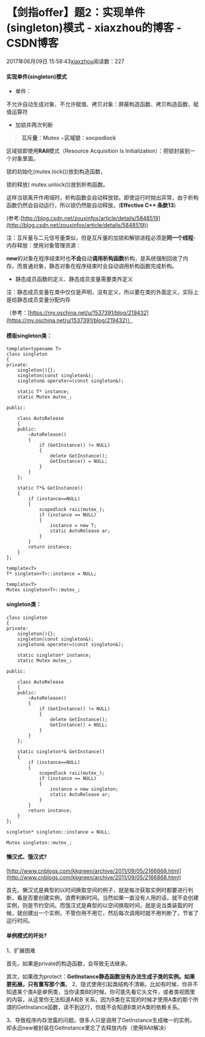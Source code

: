 # 【剑指offer】题2：实现单件(singleton)模式 - xiaxzhou的博客 - CSDN博客





2017年06月09日 15:58:43[xiaxzhou](https://me.csdn.net/xiaxzhou)阅读数：227








#### **实现单件(singleton)模式**
- 单件： 

> 
不允许自动生成对象、不允许赋值、拷贝对象：屏蔽构造函数、拷贝构造函数、赋值运算符


- 加锁并两次判断 

> **互斥量：Mutex** +**区域锁：socpedlock**


  区域锁即使用**RAII**模式（Resource Acquisition Is Initialization）：把锁封装到一个对象里面。 

  锁的初始化(mutex.lock())放到构造函数， 

  锁的释放( mutex.unlock())放到析构函数。 


  这样当锁离开作用域时，析构函数会自动释放锁。即使运行时抛出异常，由于析构函数仍然会自动运行，所以锁仍然能自动释放。(**Effective C++ 条款13**) 


  (参考:[http://blog.csdn.net/zouxinfox/article/details/5848519](http://blog.csdn.net/zouxinfox/article/details/5848519)) 


  注：互斥量与二元信号量类似，但是互斥量的加锁和解锁进程必须是**同一个线程**- 内存释放：使用对象管理资源： 

> 
**new**的对象在程序结束时也**不会**自动**调用析构函数**析构，是系统强制回收了内存。而普通对象，静态对象在程序结束时会自动调用析构函数完成析构。


- 静态成员函数的定义、静态成员变量需要类外定义

> 
注：静态成员变量在类中仅仅是声明，没有定义，所以要在类的外面定义，实际上是给静态成员变量分配内存 

  （参考：[https://my.oschina.net/u/1537391/blog/219432](https://my.oschina.net/u/1537391/blog/219432)）


#### **模板singleton类：**

```
template<typename T>
class singleton
{
private:
    singleton(){};
    singleton(const singleton&);
    singleton& operator=(const singleton&);

    static T* instance;
    static Mutex mutex_;

public:

    class AutoRelease
    {
    public:
        ~AutoRelease()
        {
            if (GetInstance() != NULL)
            {
                delete GetInstance();
                GetInstance() = NULL;
            }
        }
    };

    static T*& GetInstance()
    {
        if (instance==NULL)
        {
            scopedlock raii(mutex_);
            if (instance == NULL)
            {
                instance = new T;
                static AutoRelease ar;
            }
        }
        return instance;
    }
};

template<T>
T* singleton<T>::instance = NULL;

template<T>
Mutex singleton<T>::mutex_;
```

#### **singleton类：**

```
class singleton
{
private:
    singleton(){};
    singleton(const singleton&);
    singleton& operator=(const singleton&);

    static singleton* instance;
    static Mutex mutex_;

public:

    class AutoRelease
    {
    public:
        ~AutoRelease()
        {
            if (GetInstance() != NULL)
            {
                delete GetInstance();
                GetInstance() = NULL;
            }
        }
    };

    static singleton*& GetInstance()
    {
        if (instance==NULL)
        {
            scopedlock raii(mutex_);
            if (instance == NULL)
            {
                instance = new singleton;
                static AutoRelease ar;
            }
        }
        return instance;
    }
};

singleton* singleton::instance = NULL;

Mutex singleton::mutex_;
```

#### 懒汉式、饿汉式?

[http://www.cnblogs.com/kkgreen/archive/2011/09/05/2166868.html](http://www.cnblogs.com/kkgreen/archive/2011/09/05/2166868.html)

首先，懒汉式是典型的以时间换取空间的例子，就是每次获取实例时都要进行判断，看是否要创建实例，浪费判断时间。当然如果一直没有人用的话，就不会创建实例，则是节约空间。而饿汉式是典型的以空间换取时间，就是说当类装载的时候，就创建出一个实例，不管你用不用它，然后每次调用时就不用判断了，节省了运行时间。

#### 单例模式的坏处?

1、扩展困难 

首先，如果是private的构造函数，会导致无法继承。 

其次，如果改为protect：**GetInstance静态函数没有办法生成子类的实例。如果要拓展，只有重写那个类**。
2、隐式使用引起类结构不清晰。比如有时候，你并不知道某个类A是单例类，当你读类B的时候，你可能先看它头文件，或者类视图里的内容，从这里你无法知道A和B 关系，因为B类在实现的时候才使用A类的那个所谓的GetInstance函数，读不到这行，你就不会知道B类对A类的依赖关系。

3、导致程序内存泄露的问题。很多人只是调用了GetInstance生成唯一的实例，却永远new被封装在GetInstance里忘了去释放内存（使用RAII解决）






